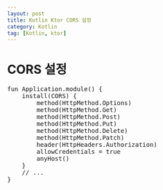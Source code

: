 ```yaml
---
layout: post
title: Kotlin Ktor CORS 설정
category: Kotlin
tag: [Kotlin, ktor]
---
```


# CORS 설정

<pre class="prettyprint">
fun Application.module() {
    install(CORS) {
        method(HttpMethod.Options)
        method(HttpMethod.Get)
        method(HttpMethod.Post)
        method(HttpMethod.Put)
        method(HttpMethod.Delete)
        method(HttpMethod.Patch)
        header(HttpHeaders.Authorization)
        allowCredentials = true
        anyHost()
    }
    // ...
}
</pre>